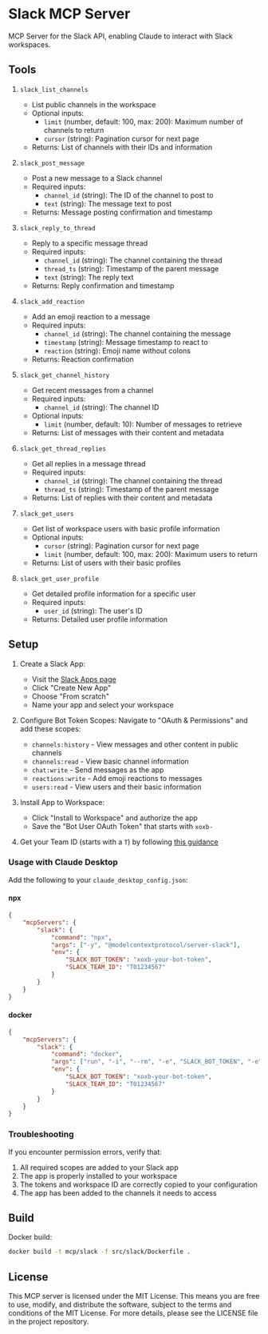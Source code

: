 # Slack MCP Server

MCP Server for the Slack API, enabling Claude to interact with Slack workspaces.

## Tools

1. `slack_list_channels`

    - List public channels in the workspace
    - Optional inputs:
        - `limit` (number, default: 100, max: 200): Maximum number of channels to return
        - `cursor` (string): Pagination cursor for next page
    - Returns: List of channels with their IDs and information

2. `slack_post_message`

    - Post a new message to a Slack channel
    - Required inputs:
        - `channel_id` (string): The ID of the channel to post to
        - `text` (string): The message text to post
    - Returns: Message posting confirmation and timestamp

3. `slack_reply_to_thread`

    - Reply to a specific message thread
    - Required inputs:
        - `channel_id` (string): The channel containing the thread
        - `thread_ts` (string): Timestamp of the parent message
        - `text` (string): The reply text
    - Returns: Reply confirmation and timestamp

4. `slack_add_reaction`

    - Add an emoji reaction to a message
    - Required inputs:
        - `channel_id` (string): The channel containing the message
        - `timestamp` (string): Message timestamp to react to
        - `reaction` (string): Emoji name without colons
    - Returns: Reaction confirmation

5. `slack_get_channel_history`

    - Get recent messages from a channel
    - Required inputs:
        - `channel_id` (string): The channel ID
    - Optional inputs:
        - `limit` (number, default: 10): Number of messages to retrieve
    - Returns: List of messages with their content and metadata

6. `slack_get_thread_replies`

    - Get all replies in a message thread
    - Required inputs:
        - `channel_id` (string): The channel containing the thread
        - `thread_ts` (string): Timestamp of the parent message
    - Returns: List of replies with their content and metadata

7. `slack_get_users`

    - Get list of workspace users with basic profile information
    - Optional inputs:
        - `cursor` (string): Pagination cursor for next page
        - `limit` (number, default: 100, max: 200): Maximum users to return
    - Returns: List of users with their basic profiles

8. `slack_get_user_profile`
    - Get detailed profile information for a specific user
    - Required inputs:
        - `user_id` (string): The user's ID
    - Returns: Detailed user profile information

## Setup

1. Create a Slack App:

    - Visit the [Slack Apps page](https://api.slack.com/apps)
    - Click "Create New App"
    - Choose "From scratch"
    - Name your app and select your workspace

2. Configure Bot Token Scopes:
   Navigate to "OAuth & Permissions" and add these scopes:

    - `channels:history` - View messages and other content in public channels
    - `channels:read` - View basic channel information
    - `chat:write` - Send messages as the app
    - `reactions:write` - Add emoji reactions to messages
    - `users:read` - View users and their basic information

3. Install App to Workspace:

    - Click "Install to Workspace" and authorize the app
    - Save the "Bot User OAuth Token" that starts with `xoxb-`

4. Get your Team ID (starts with a `T`) by following [this guidance](https://slack.com/help/articles/221769328-Locate-your-Slack-URL-or-ID#find-your-workspace-or-org-id)

### Usage with Claude Desktop

Add the following to your `claude_desktop_config.json`:

#### npx

```json
{
    "mcpServers": {
        "slack": {
            "command": "npx",
            "args": ["-y", "@modelcontextprotocol/server-slack"],
            "env": {
                "SLACK_BOT_TOKEN": "xoxb-your-bot-token",
                "SLACK_TEAM_ID": "T01234567"
            }
        }
    }
}
```

#### docker

```json
{
    "mcpServers": {
        "slack": {
            "command": "docker",
            "args": ["run", "-i", "--rm", "-e", "SLACK_BOT_TOKEN", "-e", "SLACK_TEAM_ID", "mcp/slack"],
            "env": {
                "SLACK_BOT_TOKEN": "xoxb-your-bot-token",
                "SLACK_TEAM_ID": "T01234567"
            }
        }
    }
}
```

### Troubleshooting

If you encounter permission errors, verify that:

1. All required scopes are added to your Slack app
2. The app is properly installed to your workspace
3. The tokens and workspace ID are correctly copied to your configuration
4. The app has been added to the channels it needs to access

## Build

Docker build:

```bash
docker build -t mcp/slack -f src/slack/Dockerfile .
```

## License

This MCP server is licensed under the MIT License. This means you are free to use, modify, and distribute the software, subject to the terms and conditions of the MIT License. For more details, please see the LICENSE file in the project repository.
